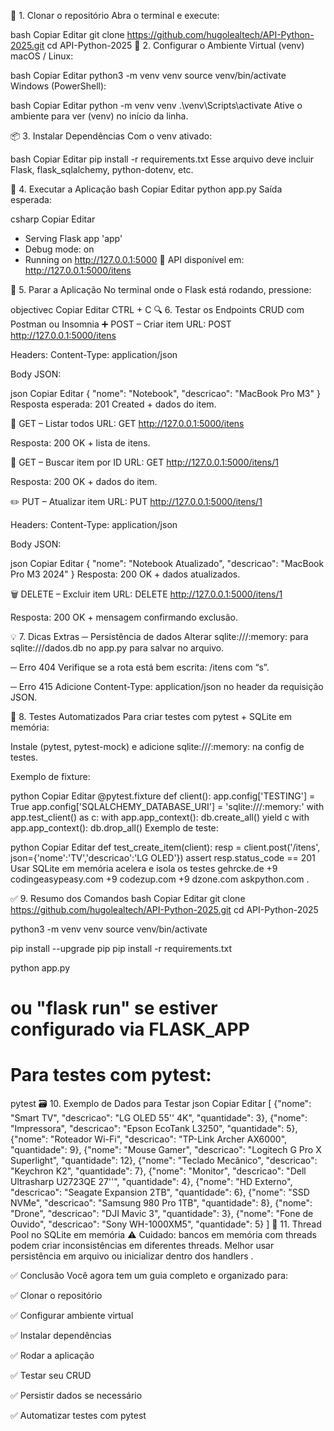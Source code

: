 🚀 1. Clonar o repositório
Abra o terminal e execute:

bash
Copiar
Editar
git clone https://github.com/hugolealtech/API-Python-2025.git
cd API-Python-2025
🐍 2. Configurar o Ambiente Virtual (venv)
macOS / Linux:

bash
Copiar
Editar
python3 -m venv venv
source venv/bin/activate
Windows (PowerShell):

bash
Copiar
Editar
python -m venv venv
.\venv\Scripts\activate
Ative o ambiente para ver (venv) no início da linha.

📦 3. Instalar Dependências
Com o venv ativado:

bash
Copiar
Editar
pip install -r requirements.txt
Esse arquivo deve incluir Flask, flask_sqlalchemy, python-dotenv, etc.

🧪 4. Executar a Aplicação
bash
Copiar
Editar
python app.py
Saída esperada:

csharp
Copiar
Editar
* Serving Flask app 'app'
* Debug mode: on
* Running on http://127.0.0.1:5000
📌 API disponível em: http://127.0.0.1:5000/itens

🛑 5. Parar a Aplicação
No terminal onde o Flask está rodando, pressione:

objectivec
Copiar
Editar
CTRL + C
🔍 6. Testar os Endpoints CRUD com Postman ou Insomnia
➕ POST – Criar item
URL: POST http://127.0.0.1:5000/itens

Headers: Content-Type: application/json

Body JSON:

json
Copiar
Editar
{
  "nome": "Notebook",
  "descricao": "MacBook Pro M3"
}
Resposta esperada: 201 Created + dados do item.

📄 GET – Listar todos
URL: GET http://127.0.0.1:5000/itens

Resposta: 200 OK + lista de itens.

📄 GET – Buscar item por ID
URL: GET http://127.0.0.1:5000/itens/1

Resposta: 200 OK + dados do item.

✏️ PUT – Atualizar item
URL: PUT http://127.0.0.1:5000/itens/1

Headers: Content-Type: application/json

Body JSON:

json
Copiar
Editar
{
  "nome": "Notebook Atualizado",
  "descricao": "MacBook Pro M3 2024"
}
Resposta: 200 OK + dados atualizados.

🗑️ DELETE – Excluir item
URL: DELETE http://127.0.0.1:5000/itens/1

Resposta: 200 OK + mensagem confirmando exclusão.

💡 7. Dicas Extras
─ Persistência de dados
Alterar sqlite:///:memory: para sqlite:///dados.db no app.py para salvar no arquivo.

─ Erro 404
Verifique se a rota está bem escrita: /itens com “s”.

─ Erro 415
Adicione Content-Type: application/json no header da requisição JSON.

🧪 8. Testes Automatizados
Para criar testes com pytest + SQLite em memória:

Instale (pytest, pytest-mock) e adicione sqlite:///:memory: na config de testes.

Exemplo de fixture:

python
Copiar
Editar
@pytest.fixture
def client():
    app.config['TESTING'] = True
    app.config['SQLALCHEMY_DATABASE_URI'] = 'sqlite:///:memory:'
    with app.test_client() as c:
        with app.app_context():
            db.create_all()
        yield c
        with app.app_context():
            db.drop_all()
Exemplo de teste:

python
Copiar
Editar
def test_create_item(client):
    resp = client.post('/itens', json={'nome':'TV','descricao':'LG OLED'})
    assert resp.status_code == 201
Usar SQLite em memória acelera e isola os testes 
gehrcke.de
+9
codingeasypeasy.com
+9
codezup.com
+9
dzone.com
askpython.com
.

✅ 9. Resumo dos Comandos
bash
Copiar
Editar
git clone https://github.com/hugolealtech/API-Python-2025.git
cd API-Python-2025

python3 -m venv venv
source venv/bin/activate

pip install --upgrade pip
pip install -r requirements.txt

python app.py
# ou "flask run" se estiver configurado via FLASK_APP

# Para testes com pytest:
pytest
🗃️ 10. Exemplo de Dados para Testar
json
Copiar
Editar
[
  {"nome": "Smart TV", "descricao": "LG OLED 55'' 4K", "quantidade": 3},
  {"nome": "Impressora", "descricao": "Epson EcoTank L3250", "quantidade": 5},
  {"nome": "Roteador Wi-Fi", "descricao": "TP-Link Archer AX6000", "quantidade": 9},
  {"nome": "Mouse Gamer", "descricao": "Logitech G Pro X Superlight", "quantidade": 12},
  {"nome": "Teclado Mecânico", "descricao": "Keychron K2", "quantidade": 7},
  {"nome": "Monitor", "descricao": "Dell Ultrasharp U2723QE 27''", "quantidade": 4},
  {"nome": "HD Externo", "descricao": "Seagate Expansion 2TB", "quantidade": 6},
  {"nome": "SSD NVMe", "descricao": "Samsung 980 Pro 1TB", "quantidade": 8},
  {"nome": "Drone", "descricao": "DJI Mavic 3", "quantidade": 3},
  {"nome": "Fone de Ouvido", "descricao": "Sony WH-1000XM5", "quantidade": 5}
]
📌 11. Thread Pool no SQLite em memória
⚠️ Cuidado: bancos em memória com threads podem criar inconsistências em diferentes threads. Melhor usar persistência em arquivo ou inicializar dentro dos handlers .

✅ Conclusão
Você agora tem um guia completo e organizado para:

✅ Clonar o repositório

✅ Configurar ambiente virtual

✅ Instalar dependências

✅ Rodar a aplicação

✅ Testar seu CRUD

✅ Persistir dados se necessário

✅ Automatizar testes com pytest
